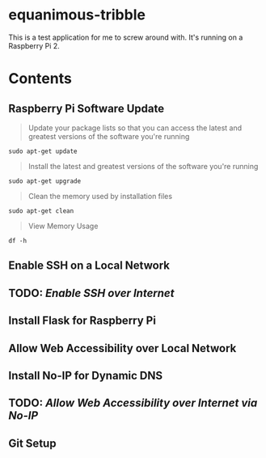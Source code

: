 # equanimous-tribble

This is a test application for me to screw around with. It's running on a Raspberry Pi 2.

# Contents
## Raspberry Pi Software Update

> Update your package lists so that you can access the latest and greatest versions of the software you're running

`sudo apt-get update`

> Install the latest and greatest versions of the software you're running

`sudo apt-get upgrade`

> Clean the memory used by installation files

`sudo apt-get clean`

> View Memory Usage

`df -h`

## Enable SSH on a Local Network
## **TODO:** *Enable SSH over Internet*
## Install Flask for Raspberry Pi
## Allow Web Accessibility over Local Network
## Install No-IP for Dynamic DNS
## **TODO:** *Allow Web Accessibility over Internet via No-IP*
## Git Setup

